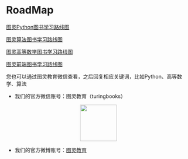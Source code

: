 # RoadMap

<a href="https://mp.weixin.qq.com/s/uRqsDGDJCFYFHVRj1dGORQ">图灵Python图书学习路线图</a>


<a href="https://mp.weixin.qq.com/s/EFdcPaFsYnjKiH9zNDNyzg">图灵算法图书学习路线图</a>


<a href="https://mp.weixin.qq.com/s/aVkIdZNpbQ4l0uYRC0K0ww">图灵高等数学图书学习路线图</a>


<a href="https://mp.weixin.qq.com/s/Fxht9FmnRK8GD-RPObadBg">图灵前端图书学习路线图</a>



您也可以通过图灵教育微信查看，之后回复相应关键词，比如Python、高等数学、算法

- 我们的官方微信账号：图灵教育（turingbooks）

<p align="center"><img src="http://file.ituring.com.cn/Original/19055bdf0d8be63b5e1d" width=100></p>

- 我们的官方微博账号：<a href="https://weibo.com/turingbooks">图灵教育</a>
